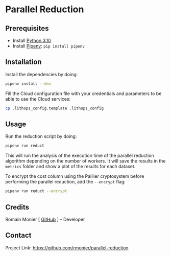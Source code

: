 # Parallel Reduction

## Prerequisites

- Install [Python 3.10](https://www.python.org/downloads/release/python-3109/)
- Install [Pipenv](https://pipenv.pypa.io/): `pip install pipenv`

## Installation

Install the dependencies by doing:
```sh
pipenv install --dev
```

Fill the Cloud configuration file with your credentials and parameters to be able to use the Cloud services:
```sh
cp .lithops_config.template .lithops_config
```

## Usage

Run the reduction script by doing:
```sh
pipenv run reduct
```

This will run the analysis of the execution time of the parallel reduction algorithm depending on the number of workers. It will save the results in the `metrics` folder and show a plot of the results for each dataset.

To encrypt the cost column using the Paillier cryptosystem before performing the parallel reduction, add the `--encrypt` flag:
```sh
pipenv run reduct --encrypt
```

## Credits

Romain Monier [ [GitHub](https://github.com/rmonier) ] – Developer

## Contact

Project Link: https://github.com/rmonier/parallel-reduction
